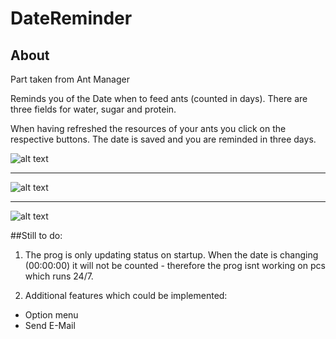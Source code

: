 # DateReminder

## About

Part taken from Ant Manager

Reminds you of the Date when to feed ants (counted in days). There are three fields for water, sugar and protein.

When having refreshed the resources of your ants you click on the respective buttons. The date is saved and you are reminded in three days.


![alt text](https://github.com/Kulu-M/DateReminder/blob/master/Screens/Capture3.PNG "Logo Title Text 1")

---

![alt text](https://github.com/Kulu-M/DateReminder/blob/master/Screens/Capture1.PNG "Logo Title Text 2")

---

![alt text](https://github.com/Kulu-M/DateReminder/blob/master/Screens/Capture2.PNG "Logo Title Text 3")






##Still to do:

1. The prog is only updating status on startup. When the date is changing (00:00:00) it will not be counted - therefore the prog isnt working on pcs which runs 24/7.



2. Additional features which could be implemented:

- Option menu
- Send E-Mail
